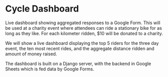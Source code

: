 # Cycle Dashboard
Live dashboard showing aggregated responses to a Google Form. This will be used at a charity event where attendees can ride a stationary bike for as long as they like. For each kilometer ridden, $10 will be donated to a charity. 

We will show a live dashboard displaying the top 5 riders for the three day event, the ten most recent rides, and the aggregate distance ridden and amount of money raised. 

The dashboard is built on a Django server, with the backend in Google Sheets which is fed data by Google Forms. 
